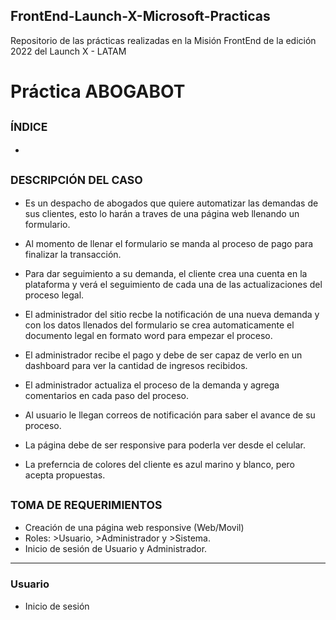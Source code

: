 ## FrontEnd-Launch-X-Microsoft-Practicas
Repositorio de las prácticas realizadas en la Misión FrontEnd de la edición 2022 del Launch X - LATAM

# Práctica ABOGABOT

## <sub> ÍNDICE </sub>
- 
## <sub> DESCRIPCIÓN DEL CASO </sub>
- Es un despacho de abogados que quiere automatizar las demandas de sus clientes, esto lo harán a traves de una página web llenando un formulario.

- Al momento de llenar el formulario se manda al proceso de pago para finalizar la transacción.

- Para dar seguimiento a su demanda, el cliente crea una cuenta en la plataforma y verá el seguimiento de cada una de las actualizaciones del proceso legal.

- El administrador del sitio recbe la notificación de una nueva demanda y con los datos llenados del formulario se crea automaticamente el documento legal en formato word para empezar el proceso.

- El administrador recibe el pago y debe de ser capaz de verlo en un dashboard para ver la cantidad de ingresos recibidos.

- El administrador actualiza el proceso de la demanda y agrega comentarios en cada paso del proceso.

- Al usuario le llegan correos de notificación para saber el avance de su proceso.

- La página debe de ser responsive para poderla ver desde el celular.

- La preferncia de colores del cliente es azul marino y blanco, pero acepta propuestas.

## <sub> TOMA DE REQUERIMIENTOS </sub>
- Creación de una página web responsive (Web/Movil)
- Roles: >Usuario, >Administrador y >Sistema.
- Inicio de sesión de Usuario y Administrador.
__________________________________________________________________________
### Usuario
- Inicio de sesión 

